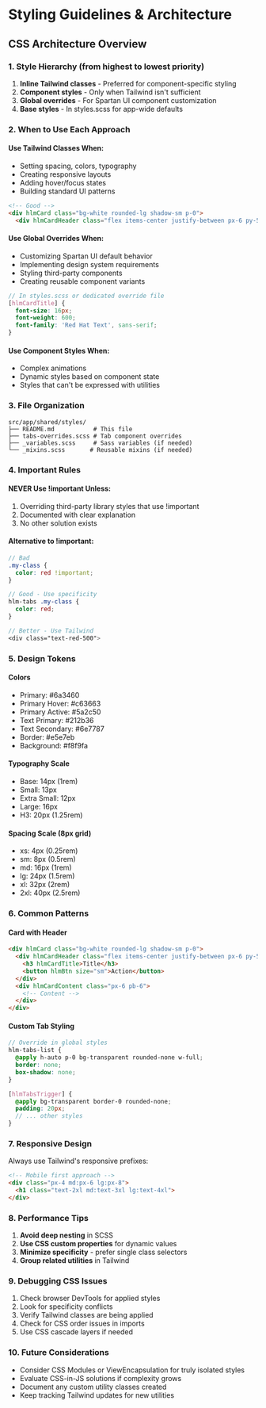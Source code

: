 # Styling Guidelines & Architecture

## CSS Architecture Overview

### 1. Style Hierarchy (from highest to lowest priority)
1. **Inline Tailwind classes** - Preferred for component-specific styling
2. **Component styles** - Only when Tailwind isn't sufficient
3. **Global overrides** - For Spartan UI component customization
4. **Base styles** - In styles.scss for app-wide defaults

### 2. When to Use Each Approach

#### Use Tailwind Classes When:
- Setting spacing, colors, typography
- Creating responsive layouts
- Adding hover/focus states
- Building standard UI patterns

```html
<!-- Good -->
<div hlmCard class="bg-white rounded-lg shadow-sm p-0">
  <div hlmCardHeader class="flex items-center justify-between px-6 py-5">
```

#### Use Global Overrides When:
- Customizing Spartan UI default behavior
- Implementing design system requirements
- Styling third-party components
- Creating reusable component variants

```scss
// In styles.scss or dedicated override file
[hlmCardTitle] {
  font-size: 16px;
  font-weight: 600;
  font-family: 'Red Hat Text', sans-serif;
}
```

#### Use Component Styles When:
- Complex animations
- Dynamic styles based on component state
- Styles that can't be expressed with utilities

### 3. File Organization

```
src/app/shared/styles/
├── README.md           # This file
├── tabs-overrides.scss # Tab component overrides
├── _variables.scss     # Sass variables (if needed)
└── _mixins.scss       # Reusable mixins (if needed)
```

### 4. Important Rules

#### NEVER Use !important Unless:
1. Overriding third-party library styles that use !important
2. Documented with clear explanation
3. No other solution exists

#### Alternative to !important:
```scss
// Bad
.my-class {
  color: red !important;
}

// Good - Use specificity
hlm-tabs .my-class {
  color: red;
}

// Better - Use Tailwind
<div class="text-red-500">
```

### 5. Design Tokens

#### Colors
- Primary: #6a3460
- Primary Hover: #c63663
- Primary Active: #5a2c50
- Text Primary: #212b36
- Text Secondary: #6e7787
- Border: #e5e7eb
- Background: #f8f9fa

#### Typography Scale
- Base: 14px (1rem)
- Small: 13px
- Extra Small: 12px
- Large: 16px
- H3: 20px (1.25rem)

#### Spacing Scale (8px grid)
- xs: 4px (0.25rem)
- sm: 8px (0.5rem)
- md: 16px (1rem)
- lg: 24px (1.5rem)
- xl: 32px (2rem)
- 2xl: 40px (2.5rem)

### 6. Common Patterns

#### Card with Header
```html
<div hlmCard class="bg-white rounded-lg shadow-sm p-0">
  <div hlmCardHeader class="flex items-center justify-between px-6 py-5 min-h-[64px]">
    <h3 hlmCardTitle>Title</h3>
    <button hlmBtn size="sm">Action</button>
  </div>
  <div hlmCardContent class="px-6 pb-6">
    <!-- Content -->
  </div>
</div>
```

#### Custom Tab Styling
```scss
// Override in global styles
hlm-tabs-list {
  @apply h-auto p-0 bg-transparent rounded-none w-full;
  border: none;
  box-shadow: none;
}

[hlmTabsTrigger] {
  @apply bg-transparent border-0 rounded-none;
  padding: 20px;
  // ... other styles
}
```

### 7. Responsive Design

Always use Tailwind's responsive prefixes:
```html
<!-- Mobile first approach -->
<div class="px-4 md:px-6 lg:px-8">
  <h1 class="text-2xl md:text-3xl lg:text-4xl">
</div>
```

### 8. Performance Tips

1. **Avoid deep nesting** in SCSS
2. **Use CSS custom properties** for dynamic values
3. **Minimize specificity** - prefer single class selectors
4. **Group related utilities** in Tailwind

### 9. Debugging CSS Issues

1. Check browser DevTools for applied styles
2. Look for specificity conflicts
3. Verify Tailwind classes are being applied
4. Check for CSS order issues in imports
5. Use CSS cascade layers if needed

### 10. Future Considerations

- Consider CSS Modules or ViewEncapsulation for truly isolated styles
- Evaluate CSS-in-JS solutions if complexity grows
- Document any custom utility classes created
- Keep tracking Tailwind updates for new utilities